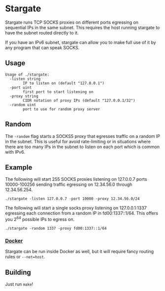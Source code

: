 # Stargate

Stargate runs TCP SOCKS proxies on different ports egressing on sequential IPs in the same subnet.
This requires the host running stargate to have the subnet routed directly to it.

If you have an IPv6 subnet, stargate can allow you to make full use of it by any program that can speak SOCKS.

## Usage

```console
Usage of ./stargate:
  -listen string
        IP to listen on (default "127.0.0.1")
  -port uint
        first port to start listening on
  -proxy string
        CIDR notation of proxy IPs (default "127.0.0.1/32")
  -random uint
        port to use for random proxy server
```

## Random

The `-random` flag starts a SOCKS5 proxy that egresses traffic on a random IP in the subnet.
This is useful for avoid rate-limiting or in situations where there are too many IPs in the subnet to listen on each port which is common with IPv6.

## Example

The following will start 255 SOCKS proxies listening on 127.0.0.7 ports 10000-100256 sending traffic egressing on 12.34.56.0 through 12.34.56.254.

```console
./stargate -listen 127.0.0.7 -port 10000 -proxy 12.34.56.0/24
```

The following will start a single socks proxy listening on 127.0.0.1:1337 egressing each connection from a random IP in fd00:1337::1/64. This offers you 2<sup>64</sup> possible IPs to egress on.

```console
./stargate -random 1337 -proxy fd00:1337::1/64

```

### [Docker](https://cloud.docker.com/repository/docker/lanrat/stargate)

Stargate can be run inside Docker as well, but it will require fancy routing rules or `--net=host`.

## Building

Just run `make`!
